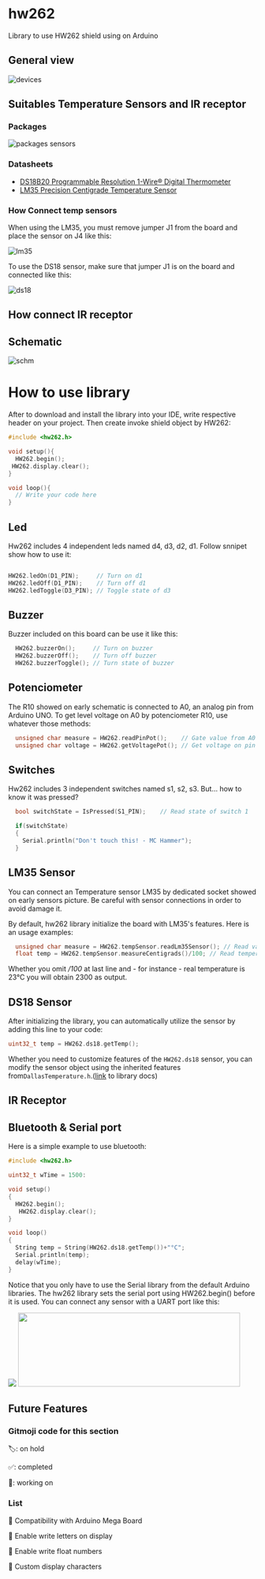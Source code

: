 
# hw262
Library to use HW262 shield using on Arduino 

## General view 

![devices](https://github.com/HighASG936/hw262-library-arduino/assets/18225112/c9adf9c6-63b3-4169-8234-18df1d40f00c)


## Suitables Temperature Sensors and IR receptor 

### Packages 
![packages sensors](https://github.com/HighASG936/hw262/blob/main/info/pinouts.jpg)


### Datasheets
* [DS18B20 Programmable Resolution 1-Wire® Digital Thermometer](https://cdn.sparkfun.com/datasheets/Sensors/Temp/DS18B20.pdf)  
* [LM35 Precision Centigrade Temperature Sensor](https://www.ti.com/lit/ds/symlink/lm35.pdf)

### How Connect temp sensors 
When using the LM35, you must remove jumper J1 from the board and place the sensor on J4 like this:

![lm35](https://github.com/HighASG936/hw262/blob/main/info/lm35_connected.jpg)

To use the DS18 sensor, make sure that jumper J1 is on the board and connected like this:

![ds18](https://github.com/HighASG936/hw262/blob/main/info/ds18_connected.png)

## How connect IR receptor


## Schematic
![schm](https://github.com/HighASG936/hw262-library-arduino/assets/18225112/548a8989-d12f-425e-b720-2dd60f903427)

# How to use library

After to download and install the library into your IDE, write respective header on your project. Then create invoke 
shield object by HW262:

```c++
#include <hw262.h>

void setup(){
  HW262.begin();
 HW262.display.clear();
}

void loop(){
  // Write your code here
}
```

## Led

Hw262 includes 4 independent leds named d4, d3, d2, d1. Follow snnipet show
how to use it:

```c++

HW262.ledOn(D1_PIN);     // Turn on d1
HW262.ledOff(D1_PIN);    // Turn off d1
HW262.ledToggle(D3_PIN); // Toggle state of d3

```

## Buzzer

Buzzer included on this board can be use it like this:

```c++
  HW262.buzzerOn();     // Turn on buzzer
  HW262.buzzerOff();    // Turn off buzzer
  HW262.buzzerToggle(); // Turn state of buzzer
```

## Potenciometer

The R10 showed on early schematic is connected to A0, an analog pin from Arduino UNO.
To get level voltage on A0 by potenciometer R10, use whatever those methods:

```c++
  unsigned char measure = HW262.readPinPot();    // Gate value from A0 (0-254)
  unsigned char voltage = HW262.getVoltagePot(); // Get voltage on pin A0
```


## Switches
Hw262 includes 3 independent switches named s1, s2, s3. But... how to know it was pressed?
```c++
  bool switchState = IsPressed(S1_PIN);    // Read state of switch 1

  if(switchState)
  {
    Serial.println("Don't touch this! - MC Hammer");
  }

```

## LM35 Sensor
You can connect an Temperature sensor LM35 by dedicated socket showed on early sensors picture. Be
careful with sensor connections in order to avoid damage it.

By default, hw262 library initialize the board with LM35's features. Here is an usage examples:

```c++
  unsigned char measure = HW262.tempSensor.readLm35Sensor(); // Read value on A4 (0-254)
  float temp = HW262.tempSensor.measureCentigrads()/100; // Read temperature (°C) with 2 decimals
```
Whether you omit */100* at last line and - for instance - real temperature is 23°C you will obtain 2300 as output.


## DS18 Sensor
After initializing the library, you can automatically utilize the sensor by adding this line to your code:

```c++
uint32_t temp = HW262.ds18.getTemp();
```

Whether you need to customize features of the ```HW262.ds18``` sensor, you can modify the sensor object using the inherited features from```DallasTemperature.h```.([link](https://github.com/jmchiappa/DallasTemperature) to library docs) 

## IR Receptor 

## Bluetooth & Serial port

Here is a simple example to use bluetooth:
```c++
#include <hw262.h>

uint32_t wTime = 1500:

void setup() 
{
  HW262.begin();
   HW262.display.clear();
}

void loop()
{  
  String temp = String(HW262.ds18.getTemp())+"°C";
  Serial.println(temp);
  delay(wTime);
}
```
Notice that you only have to use the Serial library from the default Arduino libraries. The hw262 library sets the serial port using HW262.begin() before it is used. You can connect any sensor with a UART port like this:

<img src="https://github.com/HighASG936/hw262/blob/main/info/serial_port.jpg" />
<img src="https://content.instructables.com/FSV/M8Q3/HX6ARQI3/FSVM8Q3HX6ARQI3.png" width="450" height="150" />


## Future Features

### Gitmoji code for this section

🏷️: on hold

✅: completed

🚧: working on


### List
  🚧 Compatibility with Arduino Mega Board

:construction: Enable write letters on display

:construction: Enable write float numbers

:construction: Custom display characters
